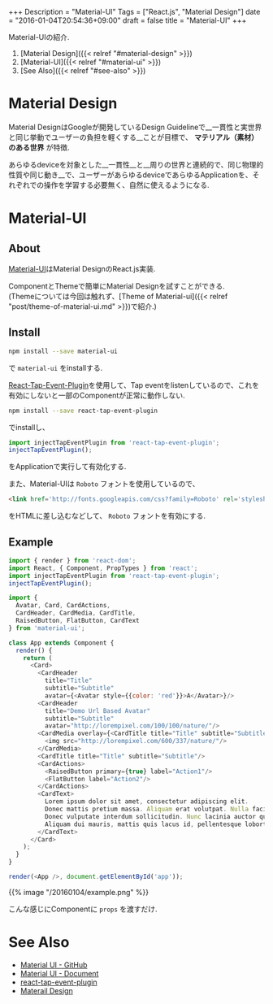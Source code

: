 +++
Description = "Material-UI"
Tags = ["React.js", "Material Design"]
date = "2016-01-04T20:54:36+09:00"
draft = false
title = "Material-UI"
+++

Material-UIの紹介.

<!--more-->

1. [Material Design]({{< relref "#material-design" >}})
2. [Material-UI]({{< relref "#material-ui" >}})
3. [See Also]({{< relref "#see-also" >}})


# Material Design

Material DesignはGoogleが開発しているDesign Guidelineで__一貫性と実世界と同じ挙動でユーザーの負担を軽くする__ことが目標で、 __マテリアル（素材）のある世界__ が特徴.

あらゆるdeviceを対象とした__一貫性__と__周りの世界と連続的で、同じ物理的性質や同じ動き__で、ユーザーがあらゆるdeviceであらゆるApplicationを、それぞれでの操作を学習する必要無く、自然に使えるようになる.


# Material-UI

## About

[Material-UI](https://github.com/callemall/material-ui)はMaterial DesignのReact.js実装.

ComponentとThemeで簡単にMaterial Designを試すことができる.  
(Themeについては今回は触れず、[Theme of Material-ui]({{< relref "post/theme-of-material-ui.md" >}})で紹介.)


## Install

```sh
npm install --save material-ui
```

で `material-ui` をinstallする.

[React-Tap-Event-Plugin](https://github.com/zilverline/react-tap-event-plugin)を使用して、Tap eventをlistenしているので、これを有効にしないと一部のComponentが正常に動作しない.

```sh
npm install --save react-tap-event-plugin
```

でinstallし、

```js
import injectTapEventPlugin from 'react-tap-event-plugin';
injectTapEventPlugin();
```

をApplicationで実行して有効化する.

また、Material-UIは `Roboto` フォントを使用しているので、

```html
<link href='http://fonts.googleapis.com/css?family=Roboto' rel='stylesheet' type='text/css'>
```

をHTMLに差し込むなどして、 `Roboto` フォントを有効にする.



## Example

```js
import { render } from 'react-dom';
import React, { Component, PropTypes } from 'react';
import injectTapEventPlugin from 'react-tap-event-plugin';
injectTapEventPlugin();

import {
  Avatar, Card, CardActions,
  CardHeader, CardMedia, CardTitle,
  RaisedButton, FlatButton, CardText
} from 'material-ui';

class App extends Component {
  render() {
    return (
      <Card>
        <CardHeader
          title="Title"
          subtitle="Subtitle"
          avatar={<Avatar style={{color: 'red'}}>A</Avatar>}/>
        <CardHeader
          title="Demo Url Based Avatar"
          subtitle="Subtitle"
          avatar="http://lorempixel.com/100/100/nature/"/>
        <CardMedia overlay={<CardTitle title="Title" subtitle="Subtitle"/>}>
          <img src="http://lorempixel.com/600/337/nature/"/>
        </CardMedia>
        <CardTitle title="Title" subtitle="Subtitle"/>
        <CardActions>
          <RaisedButton primary={true} label="Action1"/>
          <FlatButton label="Action2"/>
        </CardActions>
        <CardText>
          Lorem ipsum dolor sit amet, consectetur adipiscing elit.
          Donec mattis pretium massa. Aliquam erat volutpat. Nulla facilisi.
          Donec vulputate interdum sollicitudin. Nunc lacinia auctor quam sed pellentesque.
          Aliquam dui mauris, mattis quis lacus id, pellentesque lobortis odio.
        </CardText>
      </Card>
    );
  }
}

render(<App />, document.getElementById('app'));
```

{{% image "/20160104/example.png" %}}

こんな感じにComponentに `props` を渡すだけ.


# See Also

- [Material UI - GitHub](https://github.com/callemall/material-ui)
- [Material UI - Document](http://www.material-ui.com/#/home)
- [react-tap-event-plugin](https://github.com/zilverline/react-tap-event-plugin)
- [Materail Design](https://www.google.com/design/spec/material-design/introduction.html)
